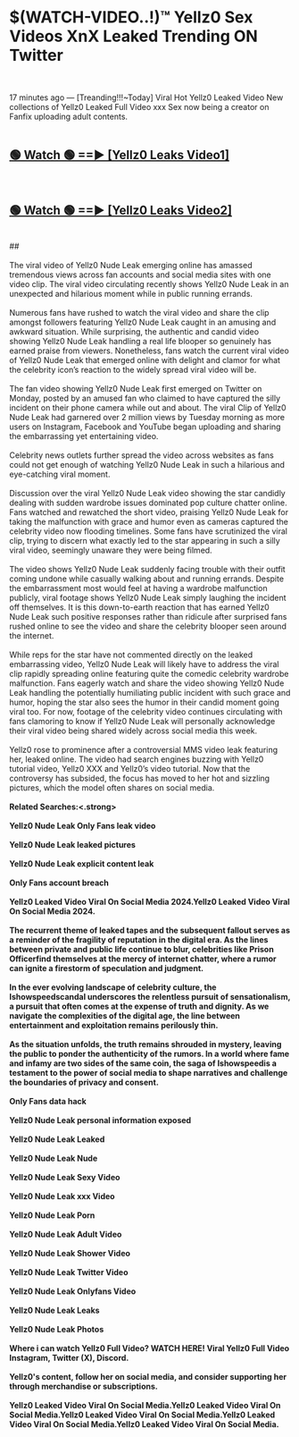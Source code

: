 # $(WATCH-VIDEO..!)™ Yellz0 Sex Videos XnX Leaked Trending ON Twitter<br>
<br>

17 minutes ago — [Treanding!!!~Today] Viral Hot Yellz0 Leaked Video New collections of Yellz0 Leaked Full Video xxx Sex now being a creator on Fanfix uploading adult contents.
<br>
 <br>

##  <a href="https://best2vid.blogspot.com?title=Yellz0">🟢 Watch 🟢 ==► [Yellz0 Leaks Video1]</a><br>
  <br>

##  <a href="https://best2vid.blogspot.com?title=Yellz0">🟢 Watch 🟢 ==► [Yellz0 Leaks Video2]</a><br>
  <br>
  ##
  <br>
  <br>
The viral video of Yellz0 Nude Leak emerging online has amassed tremendous views across fan accounts and social media sites with one video clip. The viral video circulating recently shows Yellz0 Nude Leak in an unexpected and hilarious moment while in public running errands.
<br><br>
Numerous fans have rushed to watch the viral video and share the clip amongst followers featuring Yellz0 Nude Leak caught in an amusing and awkward situation. While surprising, the authentic and candid video showing Yellz0 Nude Leak handling a real life blooper so genuinely has earned praise from viewers. Nonetheless, fans watch the current viral video of Yellz0 Nude Leak that emerged online with delight and clamor for what the celebrity icon’s reaction to the widely spread viral video will be.
<br><br>
The fan video showing Yellz0 Nude Leak first emerged on Twitter on Monday, posted by an amused fan who claimed to have captured the silly incident on their phone camera while out and about. The viral Clip of Yellz0 Nude Leak had garnered over 2 million views by Tuesday morning as more users on Instagram, Facebook and YouTube began uploading and sharing the embarrassing yet entertaining video.
<br><br>
Celebrity news outlets further spread the video across websites as fans could not get enough of watching Yellz0 Nude Leak in such a hilarious and eye-catching viral moment.
<br><br>
Discussion over the viral Yellz0 Nude Leak video showing the star candidly dealing with sudden wardrobe issues dominated pop culture chatter online. Fans watched and rewatched the short video, praising Yellz0 Nude Leak for taking the malfunction with grace and humor even as cameras captured the celebrity video now flooding timelines. Some fans have scrutinized the viral clip, trying to discern what exactly led to the star appearing in such a silly viral video, seemingly unaware they were being filmed.
<br><br>
The video shows Yellz0 Nude Leak suddenly facing trouble with their outfit coming undone while casually walking about and running errands. Despite the embarrassment most would feel at having a wardrobe malfunction publicly, viral footage shows Yellz0 Nude Leak simply laughing the incident off themselves. It is this down-to-earth reaction that has earned Yellz0 Nude Leak such positive responses rather than ridicule after surprised fans rushed online to see the video and share the celebrity blooper seen around the internet.
<br><br>
While reps for the star have not commented directly on the leaked embarrassing video, Yellz0 Nude Leak will likely have to address the viral clip rapidly spreading online featuring quite the comedic celebrity wardrobe malfunction. Fans eagerly watch and share the video showing Yellz0 Nude Leak handling the potentially humiliating public incident with such grace and humor, hoping the star also sees the humor in their candid moment going viral too. For now, footage of the celebrity video continues circulating with fans clamoring to know if Yellz0 Nude Leak will personally acknowledge their viral video being shared widely across social media this week.
<br><br>
Yellz0 rose to prominence after a controversial MMS video leak featuring her, leaked online. The video had search engines buzzing with Yellz0 tutorial video, Yellz0 XXX and Yellz0’s video tutorial. Now that the controversy has subsided, the focus has moved to her hot and sizzling pictures, which the model often shares on social media.
<br><br>
<strong>Related Searches:<.strong>
<br><br>
Yellz0 Nude Leak Only Fans leak video
<br><br>
Yellz0 Nude Leak leaked pictures
<br><br>
Yellz0 Nude Leak explicit content leak
<br><br>
Only Fans account breach
<br><br>
Yellz0 Leaked Video Viral On Social Media 2024.Yellz0 Leaked Video Viral On Social Media 2024.
<br><br>
The recurrent theme of leaked tapes and the subsequent fallout serves as a reminder of the fragility of reputation in the digital era. As the lines between private and public life continue to blur, celebrities like Prison Officerfind themselves at the mercy of internet chatter, where a rumor can ignite a firestorm of speculation and judgment.
<br><br>
In the ever evolving landscape of celebrity culture, the Ishowspeedscandal underscores the relentless pursuit of sensationalism, a pursuit that often comes at the expense of truth and dignity. As we navigate the complexities of the digital age, the line between entertainment and exploitation remains perilously thin.
<br><br>
As the situation unfolds, the truth remains shrouded in mystery, leaving the public to ponder the authenticity of the rumors. In a world where fame and infamy are two sides of the same coin, the saga of Ishowspeedis a testament to the power of social media to shape narratives and challenge the boundaries of privacy and consent.
<br><br>
Only Fans data hack
<br><br>
Yellz0 Nude Leak personal information exposed
<br><br>
Yellz0 Nude Leak Leaked
<br><br>
Yellz0 Nude Leak Nude
<br><br>
Yellz0 Nude Leak Sexy Video
<br><br>
Yellz0 Nude Leak xxx Video
<br><br>
Yellz0 Nude Leak Porn
<br><br>
Yellz0 Nude Leak Adult Video
<br><br>
Yellz0 Nude Leak Shower Video
<br><br>
Yellz0 Nude Leak Twitter Video
<br><br>
Yellz0 Nude Leak Onlyfans Video
<br><br>
Yellz0 Nude Leak Leaks
<br><br>
Yellz0 Nude Leak Photos
<br><br>
Where i can watch Yellz0 Full Video? WATCH HERE! Viral Yellz0 Full Video Instagram, Twitter (X), Discord.
<br><br>
Yellz0's content, follow her on social media, and consider supporting her through merchandise or subscriptions.
<br><br>
Yellz0 Leaked Video Viral On Social Media.Yellz0 Leaked Video Viral On Social Media.Yellz0 Leaked Video Viral On Social Media.Yellz0 Leaked Video Viral On Social Media.Yellz0 Leaked Video Viral On Social Media.